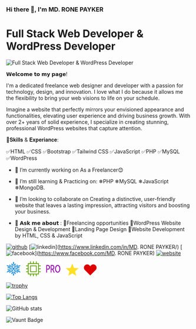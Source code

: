 ### Hi there 👋, I'm MD. RONE PAYKER
# Full Stack Web Developer & WordPress Developer
![Full Stack Web Developer & WordPress Developer](https://media.licdn.com/dms/image/D5616AQENt8on180XSg/profile-displaybackgroundimage-shrink_350_1400/0/1703391557864?e=1712793600&v=beta&t=v_Db7fyAWZNcyZpaQU1I1_pdI_8p8dZXM2-RtiQX4bQ)

𝗪𝗲𝗹𝗰𝗼𝗺𝗲 𝘁𝗼 𝗺𝘆 𝗽𝗮𝗴𝗲!

I'm a dedicated freelance web designer and developer with a passion for technology, design, and innovation. I love what I do because it allows me the flexibility to bring your web visions to life on your schedule.

Imagine a website that perfectly mirrors your envisioned appearance and functionalities, elevating user experience and driving business growth. With over 2+ years of solid experience, I specialize in creating stunning, professional WordPress websites that capture attention.


🛃𝐒𝐤𝐢𝐥𝐥𝐬 & 𝐄𝐱𝐩𝐞𝐫𝐢𝐚𝐧𝐜𝐞:

✅HTML 
✅CSS
✅Bootstrap
✅Tailwind CSS
✅JavaScript
✅PHP
✅MySQL
✅WordPress

- 🔭 I’m currently working on As a Freelancer😊

- 🌱 I’m still learning & Practicing on:
   ❄PHP
   ❄MySQL
   ❄JavaScript
   ❄MongoDB.

- 👯 I’m looking to collaborate on Creating a distinctive, user-friendly website that leaves a lasting impression, attracting visitors and boosting your business. 



- 💬 𝗔𝘀𝗸 𝗺𝗲 𝗮𝗯𝗼𝘂𝘁 :
💠Freelancing opportunities 
💠WordPress Website Design & Development 
💠Landing Page Design 
💠Website Development by HTML, CSS & JavaScript 


[<img src='https://cdn.jsdelivr.net/npm/simple-icons@3.0.1/icons/github.svg' alt='github' height='40'>](https://github.com/rone-payker)  [<img src='https://cdn.jsdelivr.net/npm/simple-icons@3.0.1/icons/linkedin.svg' alt='linkedin' height='40'>](https://www.linkedin.com/in/MD. RONE PAYKER/)  [<img src='https://cdn.jsdelivr.net/npm/simple-icons@3.0.1/icons/facebook.svg' alt='facebook' height='40'>](https://www.facebook.com/MD. RONE PAYKER)  [<img src='https://cdn.jsdelivr.net/npm/simple-icons@3.0.1/icons/icloud.svg' alt='website' height='40'>](https://ronepayker.com/PortfolioWebsite/)  

<a href='https://archiveprogram.github.com/'><img src='https://raw.githubusercontent.com/acervenky/animated-github-badges/master/assets/acbadge.gif' width='40' height='40'></a> <a href='https://docs.github.com/en/developers'><img src='https://raw.githubusercontent.com/acervenky/animated-github-badges/master/assets/devbadge.gif' width='40' height='40'></a> <a href='https://github.com/pricing'><img src='https://raw.githubusercontent.com/acervenky/animated-github-badges/master/assets/pro.gif' width='40' height='40'></a> <a href='https://stars.github.com/'><img src='https://raw.githubusercontent.com/acervenky/animated-github-badges/master/assets/starbadge.gif' width='35' height='35'></a> <a href='https://docs.github.com/en/github/supporting-the-open-source-community-with-github-sponsors'><img src='https://raw.githubusercontent.com/acervenky/animated-github-badges/master/assets/sponsorbadge.gif' width='35' height='35'></a> 

[![trophy](https://github-profile-trophy.vercel.app/?username=rone-payker)](https://github.com/ryo-ma/github-profile-trophy)

[![Top Langs](https://github-readme-stats.vercel.app/api/top-langs/?username=rone-payker)](https://github.com/anuraghazra/github-readme-stats)

![GitHub stats](https://github-readme-stats.vercel.app/api?username=rone-payker&show_icons=true&count_private=true)  

![Vaunt Badge](https://api.vaunt.dev/v1/github/entities/rone-payker/contributions?format=svg&private=true)  




